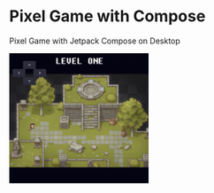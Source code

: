 # Pixel Game with Compose
Pixel Game with Jetpack Compose on Desktop 
<p><img src="./photos/Preview.png" width="50%"></p>

